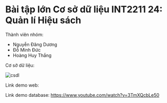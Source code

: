# Bài tập lớn Cơ sở dữ liệu INT2211 24: Quản lí Hiệu sách
Thành viên nhóm:
- Nguyễn Đăng Dương
- Đỗ Minh Đức
- Hoàng Huy Thắng

Cơ sở dữ liệu:

![csdl](https://user-images.githubusercontent.com/100281796/204355016-d93d7f9b-0a4e-4e9c-b9ff-edbf3f55a9d3.png)

Link demo web:

Link demo database: https://www.youtube.com/watch?v=3TmXQcbLe50
